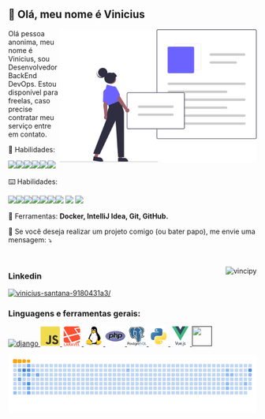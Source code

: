 ## 💜 Olá, meu nome é <strong>Vinicius</strong>

<img src="ilustration.svg" min-width="400px" max-width="400px" width="400px" align="right" alt="IlustrationVinciOPy">

<p align="left"> 
 Olá pessoa anonima, meu nome é Vinicius, sou Desenvolvedor BackEnd DevOps. Estou disponível para freelas, caso precise contratar meu serviço entre em contato.
</p>

<p align="left">
  🌈 Habilidades: <strong>
  </strong>
</p>

  <img align="left" margin="2px" src="https://img.shields.io/badge/JavaScript-F7DF1E?style=for-the-badge&logo=javascript&logoColor=black">

  <img align="left" margin="2px" src="https://img.shields.io/badge/HTML5-E34F26?style=for-the-badge&logo=html5&logoColor=white">

  <img align="left" margin="2px" src="https://img.shields.io/badge/CSS3-1572B6?style=for-the-badge&logo=css3&logoColor=white">

  <img align="left" margin="2px" src="https://img.shields.io/badge/Sass-CC6699?style=for-the-badge&logo=sass&logoColor=white">

  <img align="left" margin="2px" src="https://img.shields.io/badge/Vue.js-35495E?style=for-the-badge&logo=vue.js&logoColor=4FC08D">
  
  <img align="" margin="2px" src="https://img.shields.io/badge/React-20232A?style=for-the-badge&logo=react&logoColor=61DAFB">

<p align="left" margin="2px">
  ⌨️ Habilidades: 
</p>
  
  <img align="left" margin="2px" src="https://img.shields.io/badge/TypeScript-007ACC?style=for-the-badge&logo=typescript&logoColor=white">

  <img align="left" margin="2px" src="https://img.shields.io/badge/Node.js-43853D?style=for-the-badge&logo=node.js&logoColor=white">

  <img align="" margin="2px" src="https://img.shields.io/badge/Python-3776AB?style=for-the-badge&logo=python&logoColor=white">

  <img align="left" margin="2px" src="https://img.shields.io/badge/PHP-777BB4?style=for-the-badge&logo=php&logoColor=white">

  <img align="left" margin="2px" src="https://img.shields.io/badge/Go-00ADD8?style=for-the-badge&logo=go&logoColor=white">

  <img align="left" margin="2px" src="https://img.shields.io/badge/Express.js-404D59?style=for-the-badge">

  <img align="" margin="2px" src="https://img.shields.io/badge/Django-092E20?style=for-the-badge&logo=django&logoColor=white">

  <img align="left" margin="2px" src="https://img.shields.io/badge/Laravel-FF2D20?style=for-the-badge&logo=laravel&logoColor=white">

  <img align="" margin="2px" src="https://img.shields.io/badge/Flask-000000?style=for-the-badge&logo=flask&logoColor=white">

<p align="left">
  💼 Ferramentas: <strong> Docker, IntelliJ Idea, Git, GitHub.</strong>
</p>

<p align="left">
  💌 Se você deseja realizar um projeto comigo (ou bater papo), me envie uma mensagem: ⤵️
</p>


<p align='right'>&nbsp;

<img align="right" margin="2px" src="https://github-readme-stats-sigma-five.vercel.app/api?username=vincipy&show_icons=true&locale=en&theme=synthwave" alt="vincipy" /></p>

<h3 align="left">Linkedin</h3>
<p style="white" align="left">
<a href="https://linkedin.com/in/vinicius-santana-9180431a3/" align="left" target="blank"><img src="https://cdn.jsdelivr.net/npm/simple-icons@3.0.1/icons/linkedin.svg" alt="vinicius-santana-9180431a3/" height="30" width="40" /></a>
</p>

<h3 align="left">Linguagens e ferramentas gerais:</h3>
<p align="left"> <a href="https://www.djangoproject.com/" target="_blank"> <img src="https://cdn.jsdelivr.net/gh/devicons/devicon/icons/django/django-plain.svg" alt="django" width="40" height="40"/> </a> <a href="https://developer.mozilla.org/en-US/docs/Web/JavaScript" target="_blank"> <img src="https://raw.githubusercontent.com/devicons/devicon/master/icons/javascript/javascript-original.svg" alt="javascript" width="40" height="40"/> </a> <a href="https://laravel.com/" target="_blank"> <img src="https://raw.githubusercontent.com/devicons/devicon/master/icons/laravel/laravel-plain-wordmark.svg" alt="laravel" width="40" height="40"/> </a> <a href="https://www.linux.org/" target="_blank"> <img src="https://raw.githubusercontent.com/devicons/devicon/master/icons/linux/linux-original.svg" alt="linux" width="40" height="40"/> </a> <a href="https://www.php.net" target="_blank"> <img src="https://raw.githubusercontent.com/devicons/devicon/master/icons/php/php-original.svg" alt="php" width="40" height="40"/> </a> <a href="https://www.postgresql.org" target="_blank"> <img src="https://raw.githubusercontent.com/devicons/devicon/master/icons/postgresql/postgresql-original-wordmark.svg" alt="postgresql" width="40" height="40"/> </a> <a href="https://www.python.org" target="_blank"> <img src="https://raw.githubusercontent.com/devicons/devicon/master/icons/python/python-original.svg" alt="python" width="40" height="40"/> </a> <a href="https://vuejs.org/" target="_blank"> <img src="https://raw.githubusercontent.com/devicons/devicon/master/icons/vuejs/vuejs-original-wordmark.svg" alt="vuejs" width="40" height="40"/> </a> <a href=""><img src="https://cdn.jsdelivr.net/gh/devicons/devicon/icons/typescript/typescript-original.svg" width="40" height="40" />
</a></p>

![snake gif](https://github.com/VinciPy/VinciPY/blob/output/github-snake.svg%20dist/github-snake-dark.svg%3Fpalette%3Dgithub-dark%20dist/ocean.gif)
